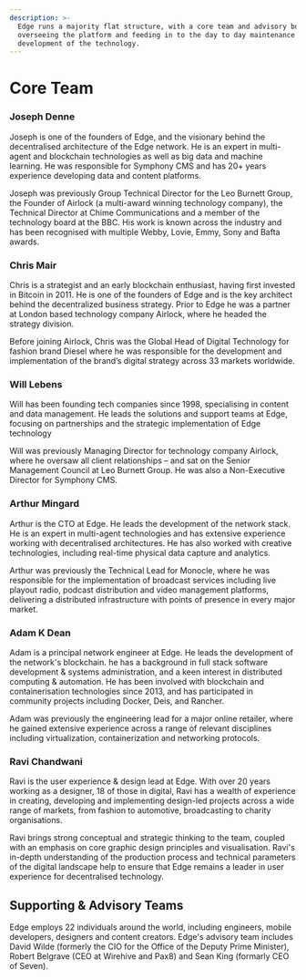 ```yaml
---
description: >-
  Edge runs a majority flat structure, with a core team and advisory board
  overseeing the platform and feeding in to the day to day maintenance and
  development of the technology.
---
```


# Core Team

### Joseph Denne

Joseph is one of the founders of Edge, and the visionary behind the decentralised architecture of the Edge network. He is an expert in multi-agent and blockchain technologies as well as big data and machine learning. He was responsible for Symphony CMS and has 20+ years experience developing data and content platforms.

Joseph was previously Group Technical Director for the Leo Burnett Group, the Founder of Airlock \(a multi-award winning technology company\), the Technical Director at Chime Communications and a member of the technology board at the BBC. His work is known across the industry and has been recognised with multiple Webby, Lovie, Emmy, Sony and Bafta awards.

### Chris Mair

Chris is a strategist and an early blockchain enthusiast, having first invested in Bitcoin in 2011. He is one of the founders of Edge and is the key architect behind the decentralized business strategy. Prior to Edge he was a partner at London based technology company Airlock, where he headed the strategy division.

Before joining Airlock, Chris was the Global Head of Digital Technology for fashion brand Diesel where he was responsible for the development and implementation of the brand’s digital strategy across 33 markets worldwide.

### Will Lebens

Will has been founding tech companies since 1998, specialising in content and data management. He leads the solutions and support teams at Edge, focusing on partnerships and the strategic implementation of Edge technology

Will was previously Managing Director for technology company Airlock, where he oversaw all client relationships – and sat on the Senior Management Council at Leo Burnett Group. He was also a Non-Executive Director for Symphony CMS.

### Arthur Mingard

Arthur is the CTO at Edge. He leads the development of the network stack. He is an expert in multi-agent technologies and has extensive experience working with decentralised architectures. He has also worked with creative technologies, including real-time physical data capture and analytics.

Arthur was previously the Technical Lead for Monocle, where he was responsible for the implementation of broadcast services including live playout radio, podcast distribution and video management platforms, delivering a distributed infrastructure with points of presence in every major market.

### Adam K Dean

Adam is a principal network engineer at Edge. He leads the development of the network's blockchain. he has a background in full stack software development & systems administration, and a keen interest in distributed computing & automation. He has been involved with blockchain and containerisation technologies since 2013, and has participated in community projects including Docker, Deis, and Rancher.

Adam was previously the engineering lead for a major online retailer, where he gained extensive experience across a range of relevant disciplines including virtualization, containerization and networking protocols.

### Ravi Chandwani

Ravi is the user experience & design lead at Edge. With over 20 years working as a designer, 18 of those in digital, Ravi has a wealth of experience in creating, developing and implementing design-led projects across a wide range of markets, from fashion to automotive, broadcasting to charity organisations.

Ravi brings strong conceptual and strategic thinking to the team, coupled with an emphasis on core graphic design principles and visualisation. Ravi's in-depth understanding of the production process and technical parameters of the digital landscape help to ensure that Edge remains a leader in user experience for decentralised technology.

## Supporting & Advisory Teams

Edge employs 22 individuals around the world, including engineers, mobile developers, designers and content creators. Edge's advisory team includes David Wilde \(formerly the CIO for the Office of the Deputy Prime Minister\), Robert Belgrave \(CEO at Wirehive and Pax8\) and Sean King \(formarly CEO of Seven\).

